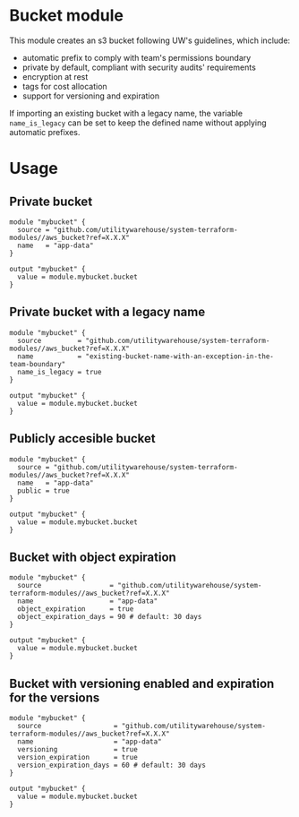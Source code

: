 # Bucket module
This module creates an s3 bucket following UW's guidelines, which include:
* automatic prefix to comply with team's permissions boundary
* private by default, compliant with security audits' requirements
* encryption at rest
* tags for cost allocation
* support for versioning and expiration

If importing an existing bucket with a legacy name, the variable
`name_is_legacy` can be set to keep the defined name without applying automatic
prefixes.

# Usage
## Private bucket
```
module "mybucket" {
  source = "github.com/utilitywarehouse/system-terraform-modules//aws_bucket?ref=X.X.X"
  name   = "app-data"
}

output "mybucket" {
  value = module.mybucket.bucket
}
```

## Private bucket with a legacy name
```
module "mybucket" {
  source         = "github.com/utilitywarehouse/system-terraform-modules//aws_bucket?ref=X.X.X"
  name           = "existing-bucket-name-with-an-exception-in-the-team-boundary"
  name_is_legacy = true
}

output "mybucket" {
  value = module.mybucket.bucket
}
```

## Publicly accesible bucket
```
module "mybucket" {
  source = "github.com/utilitywarehouse/system-terraform-modules//aws_bucket?ref=X.X.X"
  name   = "app-data"
  public = true
}

output "mybucket" {
  value = module.mybucket.bucket
}
```

## Bucket with object expiration
```
module "mybucket" {
  source                 = "github.com/utilitywarehouse/system-terraform-modules//aws_bucket?ref=X.X.X"
  name                   = "app-data"
  object_expiration      = true
  object_expiration_days = 90 # default: 30 days
}

output "mybucket" {
  value = module.mybucket.bucket
}
```

## Bucket with versioning enabled and expiration for the versions
```
module "mybucket" {
  source                  = "github.com/utilitywarehouse/system-terraform-modules//aws_bucket?ref=X.X.X"
  name                    = "app-data"
  versioning              = true
  version_expiration      = true
  version_expiration_days = 60 # default: 30 days
}

output "mybucket" {
  value = module.mybucket.bucket
}
```
